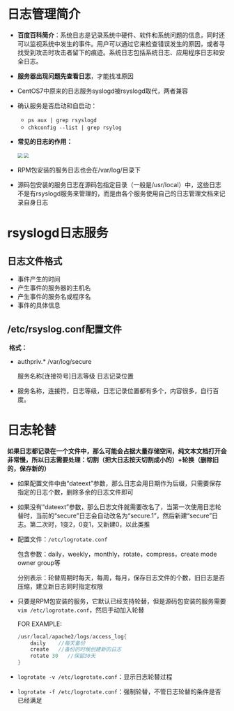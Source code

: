 
# 日志管理简介

* **百度百科简介**：系统日志是记录系统中硬件、软件和系统问题的信息，同时还可以监视系统中发生的事件。用户可以通过它来检查错误发生的原因，或者寻找受到攻击时攻击者留下的痕迹。系统日志包括系统日志、应用程序日志和安全日志。

* **服务器出现问题先查看日志**，才能找准原因

* CentOS7中原来的日志服务syslogd被rsyslogd取代，两者兼容

* 确认服务是否启动和自启动：

  * `ps aux | grep rsyslogd`
  * `chkconfig --list | grep rsylog`

* **常见的日志的作用：**

  <img src="https://jack-blog-img.obs.cn-north-4.myhuaweicloud.com/github-page/img20220521224558.png" style="zoom: 67%;" />

  <img src="https://jack-blog-img.obs.cn-north-4.myhuaweicloud.com/github-page/img20220521224604.png" style="zoom: 67%;" />

* RPM包安装的服务日志也会在/var/log/目录下

* 源码包安装的服务日志在源码包指定目录（一般是/usr/local）中，这些日志不是有rsyslogd服务来管理的，而是由各个服务使用自己的日志管理文档来记录自身日志

# rsyslogd日志服务

##     日志文件格式

* 事件产生的时间
* 产生事件的服务器的主机名
* 产生事件的服务名或程序名
* 事件的具体信息

##     /etc/rsyslog.conf配置文件

​		**格式：**

* authpriv.*                                        /var/log/secure

  服务名称[连接符号]日志等级         日志记录位置

* 服务名称，连接符，日志等级，日志记录位置都有多个，内容很多，自行百度。

# 日志轮替

**如果日志都记录在一个文件中，那么可能会占据大量存储空间，纯文本文档打开会非常慢，所以日志需要处理：切割（把大日志按天切割成小的）+轮换（删除旧的，保存新的）**

* 如果配置文件中由“dateext”参数，那么日志会用日期作为后缀，只需要保存指定的日志个数，删除多余的日志文件即可

* 如果没有“dateext”参数，那么日志文件就需要改名了，当第一次使用日志轮替时，当前的“secure”日志会自动改名为“secure.1”，然后新建“secure”日志。第二次时，1变2，0变1，又新建0，以此类推

* 配置文件：`/etc/logrotate.conf`

  包含参数：daily，weekly，monthly，rotate，compress，create mode owner group等

  分别表示：轮替周期时每天，每周，每月，保存日志文件的个数，旧日志是否压缩，建立新日志同时指定权限

* 只要是RPM包安装的服务，它默认已经支持轮替，但是源码包安装的服务需要`vim /etc/logrotate.conf`，然后手动加入轮替

  FOR EXAMPLE:

  ```c++
  /usr/local/apache2/logs/access_log{
      daily    //每天备份
      create   //备份的时候创建新的日志
      rotate 30   //保留30天
  }
  ```

* `logrotate -v /etc/logrotate.conf`：显示日志轮替过程

* `logrotate -f /etc/logrotate.conf`：强制轮替，不管日志轮替的条件是否已经满足